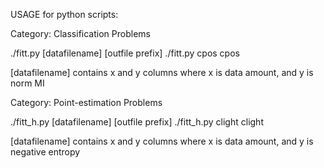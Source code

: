 USAGE for python scripts:

Category: Classification Problems

./fitt.py [datafilename] [outfile prefix]
./fitt.py cpos cpos

[datafilename] contains x and y columns
where x is data amount, and y is norm MI


Category: Point-estimation Problems

./fitt_h.py [datafilename] [outfile prefix]
./fitt_h.py clight clight

[datafilename] contains x and y columns
where x is data amount, and y is negative entropy
